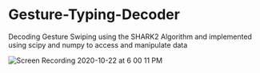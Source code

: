 # Gesture-Typing-Decoder
Decoding Gesture Swiping using the SHARK2 Algorithm and implemented using scipy and numpy to access and manipulate data


![Screen Recording 2020-10-22 at 6 00 11 PM](https://user-images.githubusercontent.com/58373479/96935143-7cb54500-1491-11eb-8f5f-0342bc545409.gif)
